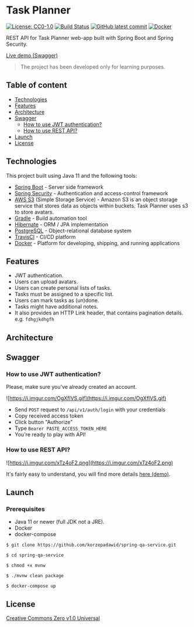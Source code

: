 # Task Planner

[![License: CC0-1.0](https://img.shields.io/badge/License-CC0%201.0-lightgrey.svg)](http://creativecommons.org/publicdomain/zero/1.0/)
[![Build Status](https://app.travis-ci.com/korzepadawid/task-managment-system.svg?branch=master)](https://app.travis-ci.com/korzepadawid/task-managment-system)
[![GitHub latest commit](https://badgen.net/github/last-commit/korzepadawid/task-planner)](https://GitHub.com/korzepadawid/task-planner/commit/)
[![Docker](https://badgen.net/badge/icon/docker?icon=docker&label)](https://https://docker.com/)

REST API for Task Planner web-app built with Spring Boot and Spring Security.

[Live demo (Swagger)](https://spring-qa-service.herokuapp.com/swagger-ui.html)

> The project has been developed only for learning purposes.

## Table of content

- [Technologies](#technologies)
- [Features](#features)
- [Architecture](#architecture)
- [Swagger](#swagger)
    - [How to use JWT authentication?](#how-to-use-jwt-authentication)
    - [How to use REST API?](#how-to-use-rest-api)
- [Launch](#launch)
- [License](#license)

## Technologies

This project built using Java 11 and the following tools:

- [Spring Boot](https://spring.io/projects/spring-boot) - Server side framework
- [Spring Security](https://spring.io/projects/spring-security) - Authentication and access-control
  framework
- [AWS S3](https://aws.amazon.com/s3/) (Simple Storage Service) - Amazon S3 is an object storage
  service that stores data as objects within buckets. Task Planner uses s3 to store avatars.
- [Gradle](https://gradle.org/) - Build automation tool
- [Hibernate](https://hibernate.org/) - ORM / JPA implementation
- [PostgreSQL](https://www.postgresql.org/docs/) - Object-relational database system
- [TravisCI](https://app.travis-ci.com/) - CI/CD platform
- [Docker](https://www.docker.com/) - Platform for developing, shipping, and running applications

## Features

- JWT authentication.
- Users can upload avatars.
- Users can create personal lists of tasks.
- Tasks must be assigned to a specific list.
- Users can mark tasks as (un)done.
- Tasks might have additional notes.
- It also provides an HTTP Link header, that contains pagination details. e.g. ``fdhgjkdhgfh``

## Architecture

## Swagger

### How to use JWT authentication?

Please, make sure you've already created an account.

![https://i.imgur.com/OgXflVS.gif](https://i.imgur.com/OgXflVS.gif)

- Send ``POST`` request to ``/api/v1/auth/login`` with your credentials
- Copy received access token
- Click button "Authorize"
- Type ``Bearer PASTE_ACCESS_TOKEN_HERE``
- You're ready to play with API!

### How to use REST API?

![https://i.imgur.com/xTz4oF2.png](https://i.imgur.com/xTz4oF2.png)

It's fairly easy to understand, you will find more
details [here (demo)](https://spring-qa-service.herokuapp.com/swagger-ui.html).

## Launch

### Prerequisites

- Java 11 or newer (full JDK not a JRE).
- Docker
- docker-compose

```
$ git clone https://github.com/korzepadawid/spring-qa-service.git
```

```
$ cd spring-qa-service
```

```
$ chmod +x mvnw
```

```
$ ./mvnw clean package
```

```
$ docker-compose up
```

## License

[Creative Commons Zero v1.0 Universal](https://creativecommons.org/publicdomain/zero/1.0/)